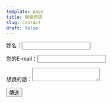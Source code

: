 ```yaml
---
template: page
title: 聯絡資訊
slug: contact
draft: false
---
```

<form name="Contact Form" method="POST" data-netlify="true" data-netlify-recaptcha="true" action="/pages/success">
  <p>
    <label>姓名：<input type="text" name="name" /></label>   
  </p>
  <p>
    <label>您的E-mail：<input type="email" name="email" /></label>
  </p>
    <label>想說的話：<textarea name="message"></textarea></label>
  </p>
  <p>
    <button type="submit">傳送</button>
  </p>
</form>